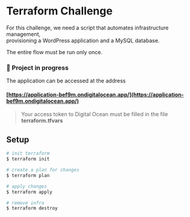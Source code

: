 # Terraform Challenge

For this challenge, we need a script that automates infrastructure management,<br>
provisioning a WordPress application and a MySQL database.

The entire flow must be run only once.

### 🚧 Project in progress
The application can be accessed at the address
#### [https://application-bef9m.ondigitalocean.app/](https://application-bef9m.ondigitalocean.app/)

> Your access token to Digital Ocean must be filled in the file **terraform.tfvars**

## Setup

```bash
# init terraform
$ terraform init

# create a plan for changes
$ terraform plan

# apply changes
$ terraform apply

# remove infra
$ terraform destroy
```

